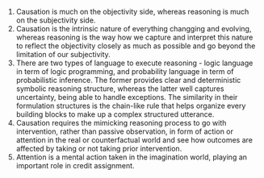 1. Causation is much on the objectivity side, whereas reasoning is much on the subjectivity side.
2. Causation is the intrinsic nature of everything changging and evolving, 
whereas reasoning is the way how we capture and interpret this nature to
reflect the objectivity closely as much as possible and go beyond the limitation of our subjectivity. 
3. There are two types of language to execute reasoning - logic language in term of logic programming,
and probability language in term of probabilistic inference.
The former provides clear and deterministic symbolic reasoning structure,
whereas the latter well captures uncertainty, being able to handle exceptions.
The similarity in their formulation structures is the chain-like rule that helps 
organize every building blocks to make up a complex structured utterance.
4. Causation requires the mimicking reasoning process to go with intervention, rather than passive observation, 
in form of action or attention in the real or counterfactual world and 
see how outcomes are affected by taking or not taking prior intervention.
5. Attention is a mental action taken in the imagination world, playing an important role in credit assignment.

